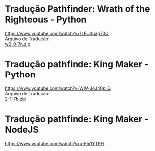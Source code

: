 

# Tradução Pathfinder: Wrath of the Righteous - Python
https://www.youtube.com/watch?v=1zFU3uag70Q <br>
Arquivo de Tradução: <br>
[w2-0-7n.zip](https://github.com/RenantDev/pathfinder-translate/raw/master/w2-0-7n.zip)

# Tradução pathfinde: King Maker - Python
https://www.youtube.com/watch?v=WW-JoJ40p_Q <br>
Arquivo de Tradução: <br>
[2-1-7b.zip](https://github.com/RenantDev/pathfinder-translate/raw/master/2-1-7b.zip)

# Tradução pathfinde: King Maker - NodeJS
https://www.youtube.com/watch?v=u-Fhj1YT9FI

